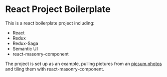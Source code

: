 # React Project Boilerplate

This is a react boilerplate project including:
- React
- Redux
- Redux-Saga
- Semantic UI
- react-masonry-component


The project is set up as an example, pulling pictures from an [picsum.photos](https://picsum.photos) and tiling them with react-masonry-component.
